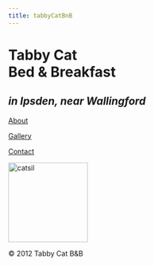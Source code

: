 ```yaml
---
title: tabbyCatBnB
---
```

<!doctype html><html id="home" lang="en"><head><meta charset="utf-8"/><title>Tabby Cat Bed &amp; Breakfast</title><meta name="description" content="A simple, comfortable and informal bed and breakfast in a Victorian farm cottage in the heart of the beautiful Chiltern countryside, run by Jill Yates."/><meta name="viewport" content="width=device-width, initial-scale=1.0"/><!--[if lte IE 9]><link rel="stylesheet" href="css/ie.css" type="text/css" media="screen"/><![endif]--><link rel="stylesheet" href="css/1140.css" type="text/css" media="screen"/><link rel="stylesheet" href="css/styles.css" type="text/css" media="screen"/><script type="text/javascript" src="js/css3-mediaqueries.js"></script><link href='http://fonts.googleapis.com/css?family=Crimson+Text' rel='stylesheet' type='text/css'><link href='http://fonts.googleapis.com/css?family=Goudy+Bookletter+1911' rel='stylesheet' type='text/css'><!--[if lt IE 8]><style type="text/css">#home{background-color:#f7eec0;background-image:none}</style><![endif]--></head><body><div class="containerhome"><div id="headerbox" class="row"><div class="twelvecol"><h1 id="title">Tabby Cat<br> Bed <span id="ampersand">&amp;</span> Breakfast</h1><h2 id="subtitle"><em>in Ipsden, near Wallingford</em></h2></div></div><div id="navigationhome" class="row"><div class="fourcol"><p><a href="about.html" title="about.html">About</a></p></div><div class="fourcol"><p><a href="gallery.html" title="gallery.html">Gallery</a></p></div><div class="fourcol last"><p><a href="contact.html" title="contact.html">Contact</a></p></div></div><div id="catsil" class="row"><div class="twelvecol"><img src="img/catsil.png" alt="catsil" width="160" height="160"></div></div><div id="footconthome" class="row"><div class="twelvecol"><p>© 2012 Tabby Cat B&amp;B</p></div></div></div></body></html>
